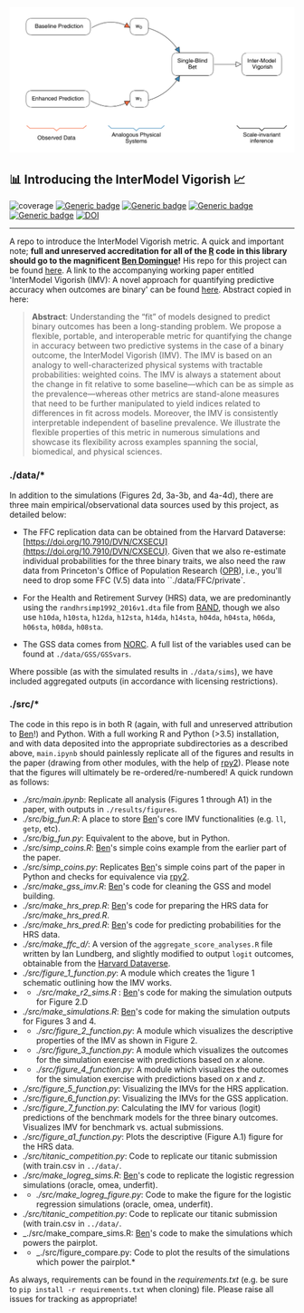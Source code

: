 <img src="./asset/figure_1.png" width="700"/>

## :bar_chart: Introducing the InterModel Vigorish  :chart_with_upwards_trend:

![coverage](https://img.shields.io/badge/Purpose-Research-yellow)
[![Generic badge](https://img.shields.io/badge/Python-3.6-red.svg)](https://shields.io/)
[![Generic badge](https://img.shields.io/badge/License-GNU3.0-purple.svg)](https://shields.io/)
[![Generic badge](https://img.shields.io/badge/Maintained-Yes-brightgreen.svg)](https://shields.io/)
[![Generic badge](https://img.shields.io/badge/BuildPassing-No-orange.svg)](https://shields.io/)
[![DOI](https://zenodo.org/badge/DOI/10.5281/zenodo.5054717.svg)](https://doi.org/10.5281/zenodo.5054717)

---
A repo to introduce the InterModel Vigorish metric. A quick and important note; __full and unreserved accreditation for all of the [R](https://www.r-project.org/) code in this library should go to the magnificent [Ben Domingue](https://github.com/ben-domingue)!__ His repo for this project can be found [here](https://github.com/ben-domingue/binary-prediction). A link to the accompanying working paper entitled 'InterModel Vigorish (IMV): A novel approach for quantifying predictive accuracy when outcomes are binary' can be found [here](https://osf.io/preprints/socarxiv/gu3ap/). Abstract copied in here:


> **Abstract**: Understanding the “fit” of models designed to predict binary outcomes has been a long-standing problem. We propose a flexible, portable, and interoperable metric for quantifying the change in accuracy between two predictive systems in the case of a binary outcome, the InterModel Vigorish (IMV). The IMV is based on an analogy to well-characterized physical systems with tractable probabilities: weighted coins. The IMV is always a statement about the change in fit relative to some baseline—which can be as simple as the prevalence—whereas other metrics are stand-alone measures that need to be further manipulated to yield indices related to differences in fit across models. Moreover, the IMV is consistently interpretable
independent of baseline prevalence. We illustrate the flexible properties of this metric in numerous simulations and showcase its flexibility across examples spanning the social, biomedical, and physical sciences.
### ./data/*

In addition to the simulations (Figures 2d, 3a-3b, and 4a-4d), there are three main empirical/observational data sources used by this project, as detailed below:

* The FFC replication data can be obtained from the Harvard Dataverse: [https://doi.org/10.7910/DVN/CXSECU](https://doi.org/10.7910/DVN/CXSECU). Given that we also re-estimate individual probabilities for the three binary traits, we also need the raw data from Princeton's Office of Population Research ([OPR](https://pop.princeton.edu/)), i.e., you'll need to drop some FFC (V.5) data into ``./data/FFC/private`.

* For the Health and Retirement Survey (HRS) data, we are predominantly using the `randhrsimp1992_2016v1.dta` file from [RAND](https://www.rand.org/well-being/social-and-behavioral-policy/centers/aging/dataprod.html), though we also use `h10da`, `h10sta`, `h12da`, `h12sta`, `h14da`, `h14sta`, `h04da`, `h04sta`, `h06da`, `h06sta`, `h08da`, `h08sta`.

* The GSS data comes from [NORC](https://gss.norc.org/get-the-data). A full list of the variables used can be found at `./data/GSS/GSSvars`.

Where possible (as with the simulated results in `./data/sims`), we have included aggregated outputs (in accordance with licensing restrictions).

### ./src/*

The code in this repo is in both R (again, with full and unreserved attribution to [Ben](https://github.com/ben-domingue)!) and Python. With a full working R and Python (>3.5) installation, and with data deposited into the appropriate subdirectories as a described above, `main.ipynb` should painlessly replicate all of the figures and results in the paper (drawing from other modules, with the help of [rpy2](https://rpy2.github.io/doc/latest/html/introduction.html)). Please note that the figures will ultimately be re-ordered/re-numbered! A quick rundown as follows:

* _./src/main.ipynb_: Replicate all analysis (Figures 1 through A1) in the paper, with outputs in `./results/figures`.
* _./src/big_fun.R_: A place to store [Ben](https://github.com/ben-domingue)'s core IMV functionalities (e.g. `ll`, `getp`, etc).
* _./src/big_fun.py_: Equivalent to the above, but in Python.
* _./src/simp_coins.R_: [Ben](https://github.com/ben-domingue)'s simple coins example from the earlier part of the paper.
* _./src/simp_coins.py_: Replicates [Ben](https://github.com/ben-domingue)'s simple coins part of the paper in Python and checks for equivalence via [rpy2](https://rpy2.github.io/doc/latest/html/introduction.html).
* _./src/make_gss_imv.R_: [Ben](https://github.com/ben-domingue)'s code for cleaning the GSS and model building.
* _./src/make_hrs_prep.R_: [Ben](https://github.com/ben-domingue)'s code for preparing the HRS data for _./src/make_hrs_pred.R_.
* _./src/make_hrs_pred.R_: [Ben](https://github.com/ben-domingue)'s code for predicting probabilities for the HRS data.
* _./src/make_ffc_d/_: A version of the `aggregate_score_analyses.R` file written by Ian Lundberg, and slightly modified to output `logit` outcomes, obtainable from the [Harvard Dataverse](https://doi.org/10.7910/DVN/CXSECU).
* _./src/figure_1_function.py_: A module which creates the 1igure 1 schematic outlining how the IMV works.
* * _./src/make_r2_sims.R_ : [Ben](https://github.com/ben-domingue)'s code for making the simulation outputs for Figure 2.D
* _./src/make_simulations.R_: [Ben](https://github.com/ben-domingue)'s code for making the simulation outputs for Figures 3 and 4.
* * _./src/figure_2_function.py_: A module which visualizes the descriptive properties of the IMV as shown in Figure 2.
* * _./src/figure_3_function.py_: A module which visualizes the outcomes for the simulation exercise with predictions based on _x_ alone.
* * _./src/figure_4_function.py_: A module which visualizes the outcomes for the simulation exercise with predictions based on _x_ and _z_.
* _./src/figure_5_function.py_: Visualizing the IMVs for the HRS application.
* _./src/figure_6_function.py_: Visualizing the IMVs for the GSS application.
* _./src/figure_7_function.py_: Calculating the IMV for various (logit) predictions of the benchmark models for the three binary outcomes. Visualizes IMV for benchmark vs. actual submissions.
* _./src/figure_a1_function.py_: Plots the descriptive (Figure A.1) figure for the HRS data.
* _./src/titanic_competition.py_: Code to replicate our titanic submission (with train.csv in `../data/`.
* _./src/make_logreg_sims.R_: [Ben](https://github.com/ben-domingue)'s code to replicate the logistic regression simulations (oracle, omea, underfit).
* * _./src/make_logreg_figure.py_: Code to make the figure for the logistic regression simulations (oracle, omea, underfit).
* _./src/titanic_competition.py_: Code to replicate our titanic submission (with train.csv in `../data/`.
* _./src/make_compare_sims.R: [Ben](https://github.com/ben-domingue)'s code to make the simulations which powers the pairplot.
* * _./src/figure_compare.py: Code to plot the results of the simulations which power the pairplot.* 

As always, requirements can be found in the _requirements.txt_ (e.g. be sure to `pip install -r requirements.txt` when cloning) file. Please raise all issues for tracking as appropriate!
